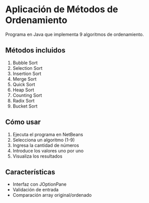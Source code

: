 # Aplicación de Métodos de Ordenamiento

Programa en Java que implementa 9 algoritmos de ordenamiento.

## Métodos incluidos
1. Bubble Sort
2. Selection Sort  
3. Insertion Sort
4. Merge Sort
5. Quick Sort
6. Heap Sort
7. Counting Sort
8. Radix Sort
9. Bucket Sort

## Cómo usar
1. Ejecuta el programa en NetBeans
2. Selecciona un algoritmo (1-9)
3. Ingresa la cantidad de números
4. Introduce los valores uno por uno
5. Visualiza los resultados

## Características
- Interfaz con JOptionPane
- Validación de entrada
- Comparación array original/ordenado

